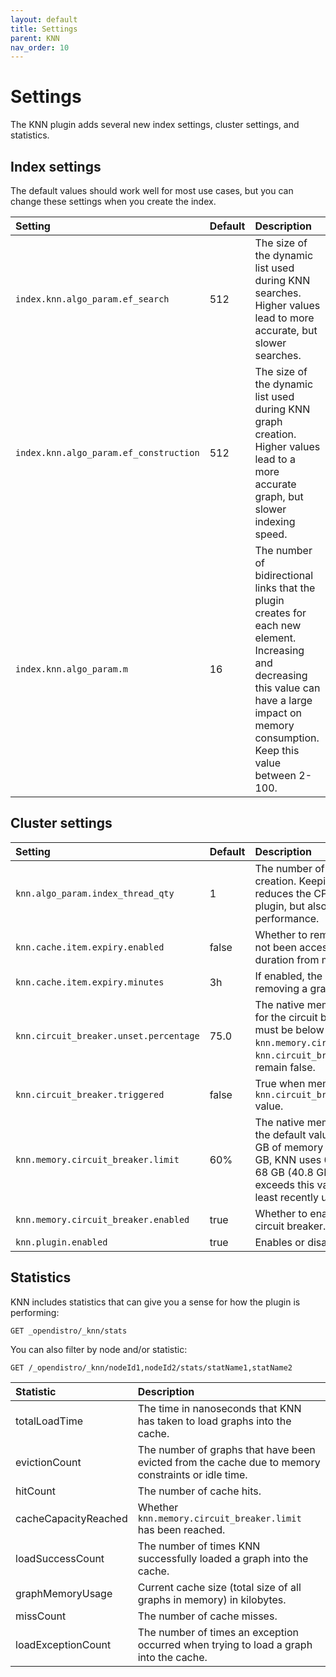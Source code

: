 ```yaml
---
layout: default
title: Settings
parent: KNN
nav_order: 10
---
```


# Settings

The KNN plugin adds several new index settings, cluster settings, and statistics.


## Index settings

The default values should work well for most use cases, but you can change these settings when you create the index.

Setting | Default | Description
:--- | :--- | :---
`index.knn.algo_param.ef_search` | 512 | The size of the dynamic list used during KNN searches. Higher values lead to more accurate, but slower searches.
`index.knn.algo_param.ef_construction` | 512 | The size of the dynamic list used during KNN graph creation. Higher values lead to a more accurate graph, but slower indexing speed.
`index.knn.algo_param.m` | 16 | The number of bidirectional links that the plugin creates for each new element. Increasing and decreasing this value can have a large impact on memory consumption. Keep this value between 2-100.


## Cluster settings

Setting | Default | Description
:--- | :--- | :---
`knn.algo_param.index_thread_qty` | 1 | The number of threads used for graph creation. Keeping this value low reduces the CPU impact of the KNN plugin, but also reduces indexing performance.
`knn.cache.item.expiry.enabled` | false | Whether to remove graphs that have not been accessed for a certain duration from memory.
`knn.cache.item.expiry.minutes` | 3h | If enabled, the idle time before removing a graph from memory.
`knn.circuit_breaker.unset.percentage` | 75.0 | The native memory usage threshold for the circuit breaker. Memory usage must be below this percentage of `knn.memory.circuit_breaker.limit` for `knn.circuit_breaker.triggered` to remain false.
`knn.circuit_breaker.triggered` | false | True when memory usage exceeds the `knn.circuit_breaker.unset.percentage` value.
`knn.memory.circuit_breaker.limit` | 60% | The native memory limit for graphs. At the default value, if a machine has 100 GB of memory and the JVM uses 32 GB, KNN uses 60% of the remaining 68 GB (40.8 GB). If memory usage exceeds this value, KNN removes the least recently used graphs.
`knn.memory.circuit_breaker.enabled` | true | Whether to enable the KNN memory circuit breaker.
`knn.plugin.enabled`| true | Enables or disables the KNN plugin.


## Statistics

KNN includes statistics that can give you a sense for how the plugin is performing:

```
GET _opendistro/_knn/stats
```

You can also filter by node and/or statistic:

```
GET /_opendistro/_knn/nodeId1,nodeId2/stats/statName1,statName2
```

Statistic |  Description
:--- | :---
totalLoadTime | The time in nanoseconds that KNN has taken to load graphs into the cache.
evictionCount | The number of graphs that have been evicted from the cache due to memory constraints or idle time.
hitCount | The number of cache hits.
cacheCapacityReached | Whether `knn.memory.circuit_breaker.limit` has been reached.
loadSuccessCount | The number of times KNN successfully loaded a graph into the cache.
graphMemoryUsage | Current cache size (total size of all graphs in memory) in kilobytes.
missCount | The number of cache misses.
loadExceptionCount | The number of times an exception occurred when trying to load a graph into the cache.
